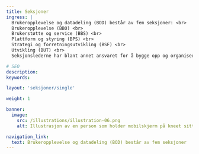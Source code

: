 ```yaml
---
title: Seksjoner
ingress: |
  Brukeropplevelse og datadeling (BOD) består av fem seksjoner: <br>
  Brukeropplevelse (BBO) <br>
  Brukerstøtte og service (BBS) <br>
  Plattform og styring (BPS) <br>
  Strategi og forretningsutvikling (BSF) <br>
  Utvikling (BUT) <br>
  Seksjonslederne har blant annet ansvaret for å bygge opp og organisere fagavdelingene, lede personalet og generelt styre arbeidet i seksjonen.

# SEO
description:
keywords:

layout: 'seksjoner/single'

weight: 1

banner:
  image:
    src: /illustrations/illustration-06.png
    alt: Illustrasjon av en person som holder mobilskjerm på kneet sitt

navigation_link:
  text: Brukeropplevelse og datadeling (BOD) består av fem seksjoner
---
```

